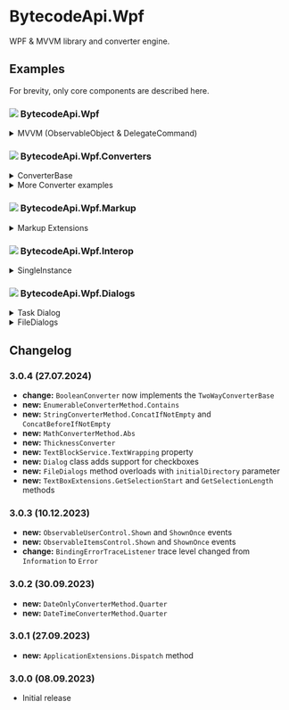 # BytecodeApi.Wpf

WPF & MVVM library and converter engine.

## Examples

For brevity, only core components are described here.

### ![](http://bytecode77.com/public/vs/namespace.png) BytecodeApi.Wpf

<details>
<summary>MVVM (ObservableObject & DelegateCommand)</summary>

The `ObservableObject` class from the **BytecodeApi** package can be used as a base class for ViewModels.

A `DelegateCommand` can be created as a property and then bound to the view. It has a handler for `Execute` and `CanExecute`.

```
public class MainWindowViewModel : ObservableObject
{
	private DelegateCommand<string>? _TestCommand;
	public DelegateCommand<string> TestCommand => _TestCommand ??= new(TestCommand_Execute);

	private bool _TestProperty;
	public bool TestProperty
	{
		get => _TestProperty;
		set => Set(ref _TestProperty, value);
	}

	private void TestCommand_Execute(string? parameter)
	{
		// ...
	}
}
```
</details>

### ![](http://bytecode77.com/public/vs/namespace.png) BytecodeApi.Wpf.Converters

<details>
<summary>ConverterBase</summary>

This class combines `IValueConverter` and `MarkupExtension`.

The `BytecodeApi.Wpf.Converters` namespace has lots of converters. For example, the `BooleanConverter` converts `bool` values to other types.

**Implementation:**

```
public class BooleanConverter : ConverterBase<bool?>
{
	public BooleanConverterMethod Method { get; set; }

	public BooleanConverter(BooleanConverterMethod method)
	{
		Method = method;
	}

	public override object? Convert(bool? value)
	{
		return Method switch
		{
			BooleanConverterMethod.Default => value,
			BooleanConverterMethod.Inverse => value != true,
			BooleanConverterMethod.Visibility => (value == true).ToVisibility(),
			// ...
		};
	}
}
```

**Usage:**

We use the `BooleanConverter`, because the bound value is a `bool`. Then we specify to what this value should be converted: `Visibility`.

```
<Button Visibility="{Binding ShowThis, Converter={ui:BooleanConverter Visibility}}">
```

Some converts have additional parameters in their constructors. Depending on the converter and its conversion method, a `ConverterParameter` may be used.

In the following example, `Price` is bound. If `Price > 0`, then `Visibility.Visible` should be returned, otherwise `Visibility.Collapsed`:

```
Visibility="{Binding Price, Converter={ui:EqualityConverter Greater, Visibility}, ConverterParameter={ui:Int32 0}}"
```

All converters in this namespace follow the same pattern. Additional converters can be implemented by inheriting the `ConverterBase` class.

</details>

<details>
<summary>More Converter examples</summary>

`If`, the XAML way:

```
Title="{Binding IsCreate, Converter={ui:IfConverter 'Create Entry', 'Edit Entry'}}"
```

Display the `[Description("...")]` attribute of an enum value:

```
{Binding SomeEnumValue, Converter={ui:EnumConverter Description}}
```

Display the first 3 digits of a `Version`:

```
{Binding Source={x:Static ApplicationVersion}, Converter={ui:VersionConverter 3}}
```

Convert a `DateTime` value using `Format` as the conversion method:

```
{Binding LastModified, Converter={ui:DateTimeConverter Format}, ConverterParameter='yyyy-MM-dd HH:mm:ss'}
```

... And many many more. Please review the documentation on each converter and the *ConverterMethod class.

</details>

### ![](http://bytecode77.com/public/vs/namespace.png) BytecodeApi.Wpf.Markup

<details>
<summary>Markup Extensions</summary>

This namespace has markup extensions for all built in types:

```
"{ui:Int32 123}"
"{ui:DateTime '2023-01-01', 'yyyy-MM-dd'}"
"{ui:Thickness 10, 5, 10, 5}"
...
```

`event` to `ICommand` extension:

```
Closed="{ui:EventBinding WindowClosedCommand}"
```

</details>

### ![](http://bytecode77.com/public/vs/namespace.png) BytecodeApi.Wpf.Interop

<details>
<summary>SingleInstance</summary>

The `SingleInstance` can detect an already running instance and notify it:

```
public partial class App : Application
{
	public static SingleInstance SingleInstance { get; private set; }

	public App()
	{
		SingleInstance = new SingleInstance("MY_APPLICATION_NAME_SINGLE_INSTANCE");
		if (SingleInstance.CheckInstanceRunning())
		{
			SingleInstance.SendActivationMessage();
			Shutdown();
		}
	}
}

public partial class MainWindow
{
	private void MainWindow_Loaded(object sender, RoutedEventArgs e)
	{
		App.SingleInstance.RegisterWindow(this);
		App.SingleInstance.Activated += delegate
		{
			Show();
			if (WindowState == WindowState.Minimized) WindowState = WindowState.Normal;
			Activate();
		};
	}
}
```
</details>

### ![](http://bytecode77.com/public/vs/namespace.png) BytecodeApi.Wpf.Dialogs

<details>
<summary>Task Dialog</summary>

The `Dialog` class is a fluent wrapper around the Windows Task Dialog interface. It is internally using `System.Windows.Forms.TaskDialog`.

```
DialogResult result = Dialog
	.Title("My Task Dialog")
	.Text("I am a Task Dialog")
	.Icon(DialogIcon.ShieldBlueBar)
	.Expander("Additional info...")
	.Button(DialogResult.OK)
	.Button(DialogResult.Cancel, "Later")
	.Show(owner);

if (result == DialogResult.OK)
{
	// ...
}
```

The `DialogMessageBoxes` class offers some shorthand methods for common message boxes:

```
if (DialogMessageBoxes.OkCancel(owner, "title", "text", isWarning: false, "Text in expander"))
{
	// ...
}
```

</details>

<details>
<summary>FileDialogs</summary>

`FileDialogs` is a shorthand class to access various file dialogs.

Additionally, it retrieves information about a file extension from the operating system to display a string like

> *.txt|Text files

```
if (FileDialogs.Open("txt") is string path)
{
	// ...
}
```

```
if (FileDialogs.OpenFolder(@"C:\path\to\directory") is string directory)
{
	// ...
}
```

**See also:**

- `FileDialogs.OpenMultiple`
- `FileDialogs.Save`
- `FileDialogs.SelectIcon`

</details>

## Changelog

### 3.0.4 (27.07.2024)

* **change:** `BooleanConverter` now implements the `TwoWayConverterBase`
* **new:** `EnumerableConverterMethod.Contains`
* **new:** `StringConverterMethod.ConcatIfNotEmpty` and `ConcatBeforeIfNotEmpty`
* **new:** `MathConverterMethod.Abs`
* **new:** `ThicknessConverter`
* **new:** `TextBlockService.TextWrapping` property
* **new:** `Dialog` class adds support for checkboxes
* **new:** `FileDialogs` method overloads with `initialDirectory` parameter
* **new:** `TextBoxExtensions.GetSelectionStart` and `GetSelectionLength` methods

### 3.0.3 (10.12.2023)

* **new:** `ObservableUserControl.Shown` and `ShownOnce` events
* **new:** `ObservableItemsControl.Shown` and `ShownOnce` events
* **change:** `BindingErrorTraceListener` trace level changed from `Information` to `Error`

### 3.0.2 (30.09.2023)

* **new:** `DateOnlyConverterMethod.Quarter`
* **new:** `DateTimeConverterMethod.Quarter`

### 3.0.1 (27.09.2023)

* **new:** `ApplicationExtensions.Dispatch` method

### 3.0.0 (08.09.2023)

* Initial release